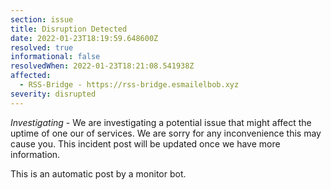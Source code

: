 ```yaml
---
section: issue
title: Disruption Detected
date: 2022-01-23T18:19:59.648600Z
resolved: true
informational: false
resolvedWhen: 2022-01-23T18:21:08.541938Z
affected:
  - RSS-Bridge - https://rss-bridge.esmailelbob.xyz
severity: disrupted
---
```

*Investigating* - We are investigating a potential issue that might affect the uptime of one our of services. We are sorry for any inconvenience this may cause you. This incident post will be updated once we have more information.

This is an automatic post by a monitor bot.
        